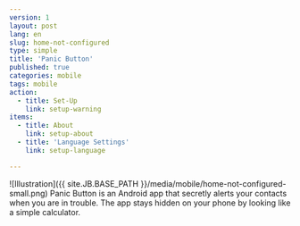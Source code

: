 ```yaml
---
version: 1
layout: post
lang: en
slug: home-not-configured
type: simple
title: 'Panic Button'
published: true
categories: mobile
tags: mobile
action:
  - title: Set-Up
    link: setup-warning
items:
  - title: About
    link: setup-about
  - title: 'Language Settings'
    link: setup-language

---
```


![Illustration]({{ site.JB.BASE_PATH }}/media/mobile/home-not-configured-small.png) Panic Button is an Android app that secretly alerts your contacts when you are in trouble. The app stays hidden on your phone by looking like a simple calculator.